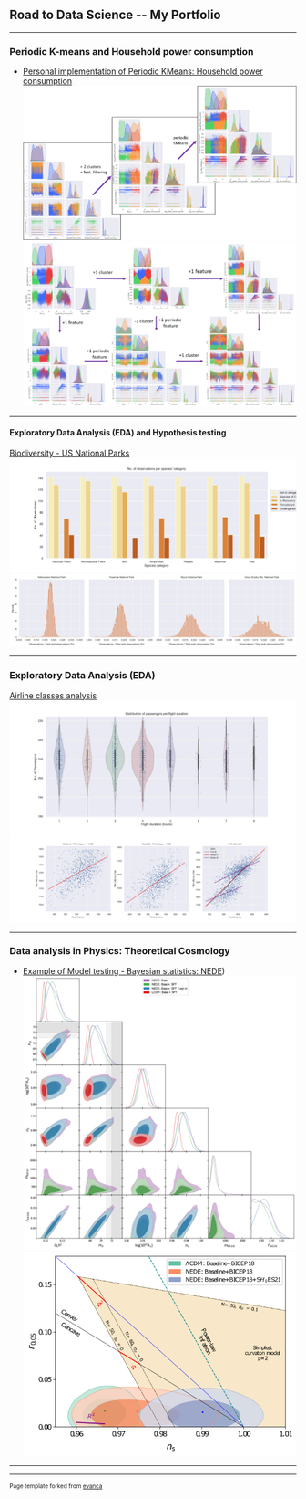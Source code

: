 ## Road to Data Science -- My Portfolio

---

### Periodic K-means and Household power consumption

- [Personal implementation of Periodic KMeans: Household power consumption](https://github.com/juan-s-cruz/DS-portfolio/blob/main/household_power%20clustering/household_power-KMeans-scikit.ipynb)
  <img src="images/household_power/portfolio1.png?raw=true"/>
  <img src="images/household_power/portfolio2.png?raw=true"/>

---

#### Exploratory Data Analysis (EDA) and Hypothesis testing
[Biodiversity - US National Parks](https://github.com/juan-s-cruz/DS-portfolio/blob/main/biodiversity/biodiversity.ipynb)
<img src="images/biodiversity/bioDemo1.jpg?raw=true"/>
<img src="images/biodiversity/bioDemo2.jpg?raw=true"/>

---

### Exploratory Data Analysis (EDA)

[Airline classes analysis](https://github.com/juan-s-cruz/DS-portfolio/blob/main/Airline%20Analysis/Airline%20Analysis.ipynb)
<img src="images/airline_analysis/violinPassengers.jpg?raw=true"/>
<img src="images/airline_analysis/modesFirstToCoach.jpg?raw=true"/>

---

### Data analysis in Physics: Theoretical Cosmology

- [Example of Model testing - Bayesian statistics: NEDE](https://doi.org/10.1088/1475-7516/2023/02/041))
  <img src="images/hubbleTensionS8article/sample_triangle_bayes.png?raw=true"/>
  <img src="images/hubbleTensionS8article/r_ns_plot.png?raw=true"/>

---





---

<p style="font-size:10px">Page template forked from <a href="https://github.com/evanca/quick-portfolio">evanca</a></p>
<!-- Remove above link if you don't want to attribute -->
